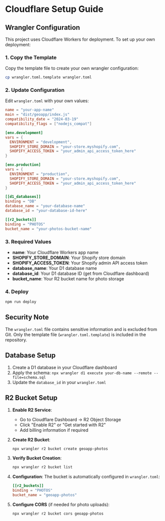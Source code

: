 # Cloudflare Setup Guide

## Wrangler Configuration

This project uses Cloudflare Workers for deployment. To set up your own deployment:

### 1. Copy the Template

Copy the template file to create your own wrangler configuration:

```bash
cp wrangler.toml.template wrangler.toml
```

### 2. Update Configuration

Edit `wrangler.toml` with your own values:

```toml
name = "your-app-name"
main = "dist/geoapp/index.js"
compatibility_date = "2024-03-19"
compatibility_flags = ["nodejs_compat"]

[env.development]
vars = {
  ENVIRONMENT = "development",
  SHOPIFY_STORE_DOMAIN = "your-store.myshopify.com",
  SHOPIFY_ACCESS_TOKEN = "your_admin_api_access_token_here"
}

[env.production]
vars = {
  ENVIRONMENT = "production",
  SHOPIFY_STORE_DOMAIN = "your-store.myshopify.com",
  SHOPIFY_ACCESS_TOKEN = "your_admin_api_access_token_here"
}

[[d1_databases]]
binding = "DB"
database_name = "your-database-name"
database_id = "your-database-id-here"

[[r2_buckets]]
binding = "PHOTOS"
bucket_name = "your-photos-bucket-name"
```

### 3. Required Values

- **name**: Your Cloudflare Workers app name
- **SHOPIFY_STORE_DOMAIN**: Your Shopify store domain
- **SHOPIFY_ACCESS_TOKEN**: Your Shopify admin API access token
- **database_name**: Your D1 database name
- **database_id**: Your D1 database ID (get from Cloudflare dashboard)
- **bucket_name**: Your R2 bucket name for photo storage

### 4. Deploy

```bash
npm run deploy
```

## Security Note

The `wrangler.toml` file contains sensitive information and is excluded from Git. Only the template file (`wrangler.toml.template`) is included in the repository.

## Database Setup

1. Create a D1 database in your Cloudflare dashboard
2. Apply the schema: `npx wrangler d1 execute your-db-name --remote --file=schema.sql`
3. Update the `database_id` in your `wrangler.toml`

## R2 Bucket Setup

1. **Enable R2 Service**:

   - Go to Cloudflare Dashboard → R2 Object Storage
   - Click "Enable R2" or "Get started with R2"
   - Add billing information if required

2. **Create R2 Bucket**:

   ```bash
   npx wrangler r2 bucket create geoapp-photos
   ```

3. **Verify Bucket Creation**:

   ```bash
   npx wrangler r2 bucket list
   ```

4. **Configuration**: The bucket is automatically configured in `wrangler.toml`:

   ```toml
   [[r2_buckets]]
   binding = "PHOTOS"
   bucket_name = "geoapp-photos"
   ```

5. **Configure CORS** (if needed for photo uploads):
   ```bash
   npx wrangler r2 bucket cors geoapp-photos
   ```
